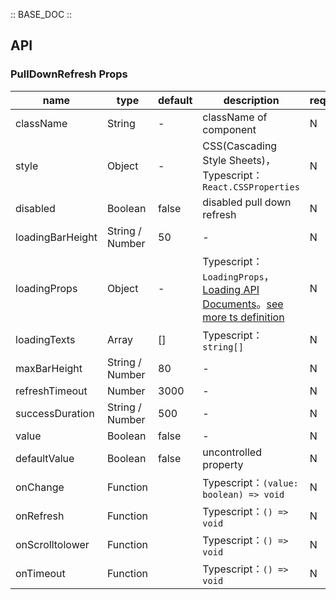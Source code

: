 :: BASE_DOC ::

## API

### PullDownRefresh Props

name | type | default | description | required
-- | -- | -- | -- | --
className | String | - | className of component | N
style | Object | - | CSS(Cascading Style Sheets)，Typescript：`React.CSSProperties` | N
disabled | Boolean | false | disabled pull down refresh | N
loadingBarHeight | String / Number | 50 | \- | N
loadingProps | Object | - | Typescript：`LoadingProps`，[Loading API Documents](./loading?tab=api)。[see more ts definition](https://github.com/Tencent/tdesign-mobile-react/tree/develop/src/pull-down-refresh/type.ts) | N
loadingTexts | Array | [] | Typescript：`string[]` | N
maxBarHeight | String / Number | 80 | \- | N
refreshTimeout | Number | 3000 | \- | N
successDuration | String / Number | 500 | \- | N
value | Boolean | false | \- | N
defaultValue | Boolean | false | uncontrolled property | N
onChange | Function |  | Typescript：`(value: boolean) => void`<br/> | N
onRefresh | Function |  | Typescript：`() => void`<br/> | N
onScrolltolower | Function |  | Typescript：`() => void`<br/> | N
onTimeout | Function |  | Typescript：`() => void`<br/> | N
